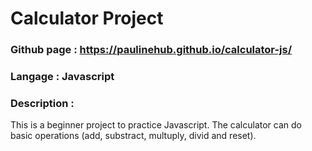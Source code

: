 # Calculator Project

### Github page : https://paulinehub.github.io/calculator-js/

### Langage : Javascript

### Description :
This is a beginner project to practice Javascript.
The calculator can do basic operations (add, substract, multuply, divid and reset).